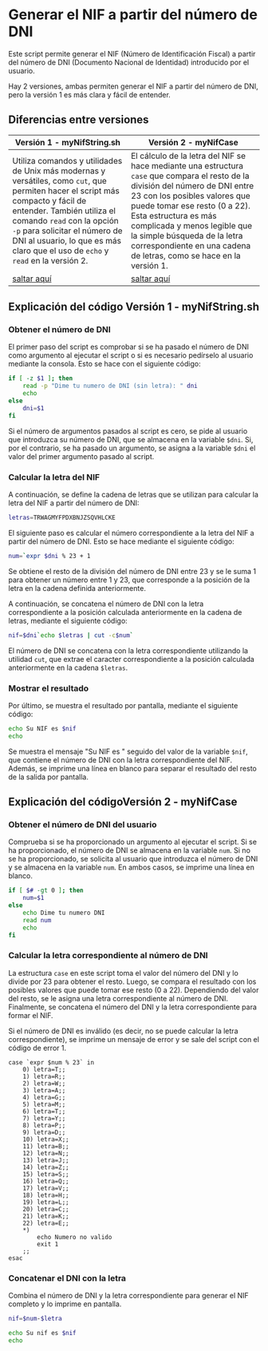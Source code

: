 # Generar el NIF a partir del número de DNI
Este script permite generar el NIF (Número de Identificación Fiscal) a partir del número de DNI (Documento Nacional de Identidad) introducido por el usuario.

Hay 2 versiones, ambas permiten generar el NIF a partir del número de DNI, pero la versión 1 es más clara y fácil de entender.

## Diferencias entre versiones

| Versión 1 - myNifString.sh | Versión 2 - myNifCase |
|-----------|-----------|
| Utiliza comandos y utilidades de Unix más modernas y versátiles, como `cut`, que permiten hacer el script más compacto y fácil de entender. También utiliza el comando `read` con la opción `-p` para solicitar el número de DNI al usuario, lo que es más claro que el uso de `echo` y `read` en la versión 2. | El cálculo de la letra del NIF se hace mediante una estructura `case` que compara el resto de la división del número de DNI entre 23 con los posibles valores que puede tomar ese resto (0 a 22). Esta estructura es más complicada y menos legible que la simple búsqueda de la letra correspondiente en una cadena de letras, como se hace en la versión 1. |
| [saltar aquí](#version1) | [saltar aquí](#version2) |


<a id="version1"></a>
## Explicación del código Versión 1 - myNifString.sh
### Obtener el número de DNI
El primer paso del script es comprobar si se ha pasado el número de DNI como argumento al ejecutar el script o si es necesario pedírselo al usuario mediante la consola. Esto se hace con el siguiente código:
```bash
if [ -z $1 ]; then
	read -p "Dime tu numero de DNI (sin letra): " dni
	echo
else
	dni=$1
fi
```
Si el número de argumentos pasados al script es cero, se pide al usuario que introduzca su número de DNI, que se almacena en la variable `$dni`. Si, por el contrario, se ha pasado un argumento, se asigna a la variable `$dni` el valor del primer argumento pasado al script.

### Calcular la letra del NIF

A continuación, se define la cadena de letras que se utilizan para calcular la letra del NIF a partir del número de DNI:
```bash
letras=TRWAGMYFPDXBNJZSQVHLCKE
```
El siguiente paso es calcular el número correspondiente a la letra del NIF a partir del número de DNI. Esto se hace mediante el siguiente código:

```bash
num=`expr $dni % 23 + 1
```

Se obtiene el resto de la división del número de DNI entre 23 y se le suma 1 para obtener un número entre 1 y 23, que corresponde a la posición de la letra en la cadena definida anteriormente.

A continuación, se concatena el número de DNI con la letra correspondiente a la posición calculada anteriormente en la cadena de letras, mediante el siguiente código:
```bash
nif=$dni`echo $letras | cut -c$num`
```
El número de DNI se concatena con la letra correspondiente utilizando la utilidad `cut`, que extrae el caracter correspondiente a la posición calculada anteriormente en la cadena `$letras`.

### Mostrar el resultado

Por último, se muestra el resultado por pantalla, mediante el siguiente código:
```bash
echo Su NIF es $nif
echo
```
Se muestra el mensaje "Su NIF es " seguido del valor de la variable `$nif`, que contiene el número de DNI con la letra correspondiente del NIF. Además, se imprime una línea en blanco para separar el resultado del resto de la salida por pantalla.

<a id="version2"></a>
## Explicación del códigoVersión 2 - myNifCase

### Obtener el número de DNI del usuario
Comprueba si se ha proporcionado un argumento al ejecutar el script. Si se ha proporcionado, el número de DNI se almacena en la variable `num`. Si no se ha proporcionado, se solicita al usuario que introduzca el número de DNI y se almacena en la variable `num`. En ambos casos, se imprime una línea en blanco.
```bash
if [ $# -gt 0 ]; then
	num=$1
else
	echo Dime tu numero DNI
	read num
	echo
fi
```
### Calcular la letra correspondiente al número de DNI
La estructura `case` en este script toma el valor del número del DNI y lo divide por 23 para obtener el resto. Luego, se compara el resultado con los posibles valores que puede tomar ese resto (0 a 22). Dependiendo del valor del resto, se le asigna una letra correspondiente al número de DNI. Finalmente, se concatena el número del DNI y la letra correspondiente para formar el NIF.

Si el número de DNI es inválido (es decir, no se puede calcular la letra correspondiente), se imprime un mensaje de error y se sale del script con el código de error 1.
```bas
case `expr $num % 23` in
	0) letra=T;;
	1) letra=R;;
	2) letra=W;;
	3) letra=A;;
	4) letra=G;;
	5) letra=M;;
	6) letra=T;;
	7) letra=Y;;
	8) letra=P;;
	9) letra=D;;
	10) letra=X;;
	11) letra=B;;
	12) letra=N;;
	13) letra=J;;
	14) letra=Z;;
	15) letra=S;;
	16) letra=Q;;
	17) letra=V;;
	18) letra=H;;
	19) letra=L;;
	20) letra=C;;
	21) letra=K;;
	22) letra=E;;
	*)
		echo Numero no valido
		exit 1
	;;
esac
```
### Concatenar el DNI con la letra
Combina el número de DNI y la letra correspondiente para generar el NIF completo y lo imprime en pantalla.
```bash
nif=$num-$letra

echo Su nif es $nif
echo
```
